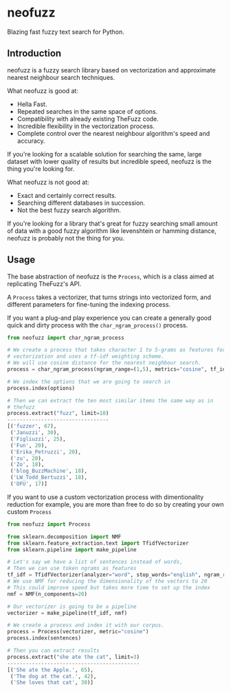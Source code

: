 # neofuzz

Blazing fast fuzzy text search for Python.

## Introduction

neofuzz is a fuzzy search library based on vectorization and approximate nearest neighbour
search techniques.

What neofuzz is good at:
  - Hella Fast.
  - Repeated searches in the same space of options.
  - Compatibility with already existing TheFuzz code.
  - Incredible flexibility in the vectorization process.
  - Complete control over the nearest neighbour algorithm's speed and accuracy.

If you're looking for a scalable solution for searching the same, large dataset
with lower quality of results but incredible speed, neofuzz is the thing you're looking for.

What neofuzz is not good at:
  - Exact and certainly correct results.
  - Searching different databases in succession.
  - Not the best fuzzy search algorithm.

If you're looking for a library that's great for fuzzy searching small amount of data with a
good fuzzy algorithm like levenshtein or hamming distance, neofuzz is probably not
the thing for you.

## Usage

The base abstraction of neofuzz is the `Process`, which is a class aimed at replicating TheFuzz's API.

A `Process` takes a vectorizer, that turns strings into vectorized form, and different parameters
for fine-tuning the indexing process.

If you want a plug-and play experience you can create a generally good quick and dirty
process with the `char_ngram_process()` process.

```python
from neofuzz import char_ngram_process

# We create a process that takes character 1 to 5-grams as features for
# vectorization and uses a tf-idf weighting scheme.
# We will use cosine distance for the nearest neighbour search.
process = char_ngram_process(ngram_range=(1,5), metrics="cosine", tf_idf=True)

# We index the options that we are going to search in
process.index(options)

# Then we can extract the ten most similar items the same way as in
# thefuzz
process.extract("fuzz", limit=10)
---------------------------------
[('fuzzer', 67),
 ('Januzzi', 30),
 ('Figliuzzi', 25),
 ('Fun', 20),
 ('Erika_Petruzzi', 20),
 ('zu', 20),
 ('Zo', 18),
 ('blog_BuzzMachine', 18),
 ('LW_Todd_Bertuzzi', 18),
 ('OFU', 17)]
```

If you want to use a custom vectorization process with dimentionality reduction for example,
you are more than free to do so by creating your own custom `Process`

```python
from neofuzz import Process

from sklearn.decomposition import NMF
from sklearn.feature_extraction.text import TfidfVectorizer
from sklearn.pipeline import make_pipeline

# Let's say we have a list of sentences instead of words,
# Then we can use token ngrams as features
tf_idf = TfidfVectorizer(analyzer="word", stop_words="english", ngram_range=(1,3))
# We use NMF for reducing the dimensionality of the vectors to 20
# This could improve speed but takes more time to set up the index
nmf = NMF(n_components=20)

# Our vectorizer is going to be a pipeline
vectorizer = make_pipeline(tf_idf, nmf)

# We create a process and index it with our corpus.
process = Process(vectorizer, metric="cosine")
process.index(sentences)

# Then you can extract results
process.extract("she ate the cat", limit=3)
-------------------------------------------
[('She ate the Apple.', 65),
 ('The dog at the cat.', 42),
 ('She loves that cat', 30)]
```

